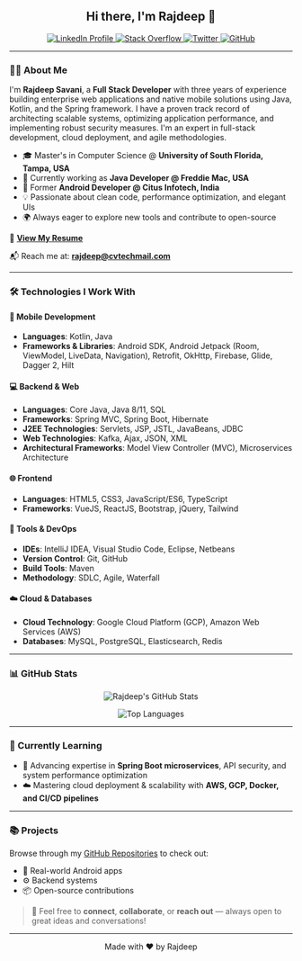 <h2 align="center">Hi there, I'm Rajdeep 👋</h2>

<p align="center">
  <a href="https://www.linkedin.com/in/savanirajdeep5/">
    <img src="https://img.shields.io/badge/LinkedIn-0077B5?style=for-the-badge&logo=linkedin&logoColor=white" alt="LinkedIn Profile">
  </a>
  <a href="https://stackoverflow.com/users/12783059/rajdeep-savani-r?tab=profile">
    <img src="https://img.shields.io/badge/Stack_Overflow-FE7A16?style=for-the-badge&logo=stack-overflow&logoColor=white" alt="Stack Overflow">
  </a>
  <a href="https://twitter.com/rajdeep_savani">
    <img src="https://img.shields.io/badge/Twitter-1DA1F2?style=for-the-badge&logo=twitter&logoColor=white" alt="Twitter">
  </a>
  <a href="https://github.com/savanirajdeep">
    <img src="https://img.shields.io/badge/GitHub-181717?style=for-the-badge&logo=github&logoColor=white" alt="GitHub">
  </a>
</p>

---

### 👨‍💻 About Me

I'm **Rajdeep Savani**, a **Full Stack Developer** with three years of experience building enterprise web applications and native mobile solutions using Java, Kotlin, and the Spring framework. I have a proven track record of architecting scalable systems, optimizing application performance, and implementing robust security measures. I'm an expert in full-stack development, cloud deployment, and agile methodologies.

- 🎓 Master's in Computer Science @ **University of South Florida, Tampa, USA** 
- 💼 Currently working as **Java Developer @ Freddie Mac, USA**
- 📱 Former **Android Developer @ Citus Infotech, India** 
- 💡 Passionate about clean code, performance optimization, and elegant UIs
- 🌍 Always eager to explore new tools and contribute to open-source

📄 [**View My Resume**](https://drive.google.com/file/d/13u22n2E1OiLI4wNdb5Xs7FpGfFcMxq1W/view?usp=sharing)

📬 Reach me at: **rajdeep@cvtechmail.com** 

---

### 🛠️ Technologies I Work With

#### 🚀 Mobile Development
- **Languages**: Kotlin, Java 
- **Frameworks & Libraries**: Android SDK, Android Jetpack (Room, ViewModel, LiveData, Navigation), Retrofit, OkHttp, Firebase, Glide, Dagger 2, Hilt

#### 💻 Backend & Web
- **Languages**: Core Java, Java 8/11, SQL 
- **Frameworks**: Spring MVC, Spring Boot, Hibernate 
- **J2EE Technologies**: Servlets, JSP, JSTL, JavaBeans, JDBC
- **Web Technologies**: Kafka, Ajax, JSON, XML
- **Architectural Frameworks**: Model View Controller (MVC), Microservices Architecture 

#### 🌐 Frontend
- **Languages**: HTML5, CSS3, JavaScript/ES6, TypeScript 
- **Frameworks**: VueJS, ReactJS, Bootstrap, jQuery, Tailwind

#### 🧰 Tools & DevOps
- **IDEs**: IntelliJ IDEA, Visual Studio Code, Eclipse, Netbeans 
- **Version Control**: Git, GitHub
- **Build Tools**: Maven 
- **Methodology**: SDLC, Agile, Waterfall 

#### ☁️ Cloud & Databases
- **Cloud Technology**: Google Cloud Platform (GCP), Amazon Web Services (AWS) 
- **Databases**: MySQL, PostgreSQL, Elasticsearch, Redis 

---

### 📊 GitHub Stats

<p align="center">
  <img src="https://github-readme-stats.vercel.app/api?username=savanirajdeep&show_icons=true&theme=tokyonight" alt="Rajdeep's GitHub Stats"/>
</p>

<p align="center">
  <img src="https://github-readme-stats.vercel.app/api/top-langs/?username=savanirajdeep&layout=compact&theme=nord" alt="Top Languages"/>
</p>

---

### 🌱 Currently Learning

- 🔧 Advancing expertise in **Spring Boot microservices**, API security, and system performance optimization
- ☁️ Mastering cloud deployment & scalability with **AWS, GCP, Docker, and CI/CD pipelines**

---

### 📚 Projects

Browse through my [GitHub Repositories](https://github.com/savanirajdeep?tab=repositories) to check out:

- 🚀 Real-world Android apps
- ⚙️ Backend systems
- 📦 Open-source contributions

> 💬 Feel free to **connect**, **collaborate**, or **reach out** — always open to great ideas and conversations!

---

<p align="center">
  Made with ❤️ by Rajdeep
</p>
